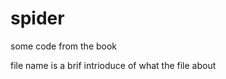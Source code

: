# spider
some code from the book<web scriping with python>

file name is a brif intrioduce of what the file about



